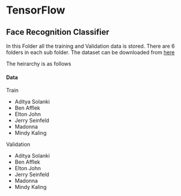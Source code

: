 # TensorFlow

## Face Recognition Classifier

In this Folder all the training and Validation data is stored. There are 6 folders in each sub folder. The dataset can be downloaded from [here](https://www.kaggle.com/dansbecker/5-celebrity-faces-dataset)

The heirarchy is as follows

#### Data

 Train
 - Aditya Solanki
 - Ben Afflek
 - Elton John
 - Jerry Seinfeld
 - Madonna
 - Mindy Kaling
 
Validation
 - Aditya Solanki
 - Ben Afflek
 - Elton John
 - Jerry Seinfeld
 - Madonna
 - Mindy Kaling
